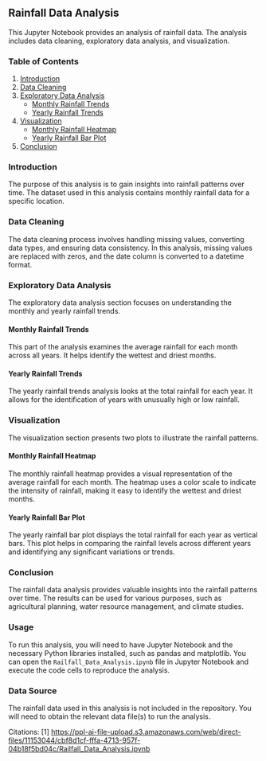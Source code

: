 ## Rainfall Data Analysis

This Jupyter Notebook provides an analysis of rainfall data. The analysis includes data cleaning, exploratory data analysis, and visualization.

### Table of Contents
1. [Introduction](#introduction)
2. [Data Cleaning](#data-cleaning)
3. [Exploratory Data Analysis](#exploratory-data-analysis)
   - [Monthly Rainfall Trends](#monthly-rainfall-trends)
   - [Yearly Rainfall Trends](#yearly-rainfall-trends)
4. [Visualization](#visualization)
   - [Monthly Rainfall Heatmap](#monthly-rainfall-heatmap)
   - [Yearly Rainfall Bar Plot](#yearly-rainfall-bar-plot)
5. [Conclusion](#conclusion)

### Introduction
The purpose of this analysis is to gain insights into rainfall patterns over time. The dataset used in this analysis contains monthly rainfall data for a specific location.

### Data Cleaning
The data cleaning process involves handling missing values, converting data types, and ensuring data consistency. In this analysis, missing values are replaced with zeros, and the date column is converted to a datetime format.

### Exploratory Data Analysis
The exploratory data analysis section focuses on understanding the monthly and yearly rainfall trends.

#### Monthly Rainfall Trends
This part of the analysis examines the average rainfall for each month across all years. It helps identify the wettest and driest months.

#### Yearly Rainfall Trends
The yearly rainfall trends analysis looks at the total rainfall for each year. It allows for the identification of years with unusually high or low rainfall.

### Visualization
The visualization section presents two plots to illustrate the rainfall patterns.

#### Monthly Rainfall Heatmap
The monthly rainfall heatmap provides a visual representation of the average rainfall for each month. The heatmap uses a color scale to indicate the intensity of rainfall, making it easy to identify the wettest and driest months.

#### Yearly Rainfall Bar Plot
The yearly rainfall bar plot displays the total rainfall for each year as vertical bars. This plot helps in comparing the rainfall levels across different years and identifying any significant variations or trends.

### Conclusion
The rainfall data analysis provides valuable insights into the rainfall patterns over time. The results can be used for various purposes, such as agricultural planning, water resource management, and climate studies.

### Usage
To run this analysis, you will need to have Jupyter Notebook and the necessary Python libraries installed, such as pandas and matplotlib. You can open the `Railfall_Data_Analysis.ipynb` file in Jupyter Notebook and execute the code cells to reproduce the analysis.

### Data Source
The rainfall data used in this analysis is not included in the repository. You will need to obtain the relevant data file(s) to run the analysis.

Citations:
[1] https://ppl-ai-file-upload.s3.amazonaws.com/web/direct-files/11153044/cbf8d1cf-fffa-4713-957f-04b18f5bd04c/Railfall_Data_Analysis.ipynb
